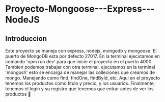# Proyecto-Mongoose---Express---NodeJS
## Introduccion 
Este proyecto se maneja con express, nodejs, mongodb y mongoose. El puerto de MongoDB esta por defecto 27017. En la terminal ejecutamos en comando 'npm run dev' para que inicie el proyecto en el puerto 4000. 
Tambien podemos trabajar con otra terminal, ejecutamos en la terminal 'mongosh' esto se encarga de manejar las colleciones que creamos de mongo. 
Manejando como find, findOne, findById, etc. Aqui en el proyecto tenemos los productos como titulo y precio, y los usuarios. 
Finalmente, tenemos el login y su registro que tenemos que entrar antes de ver los productos 📖
